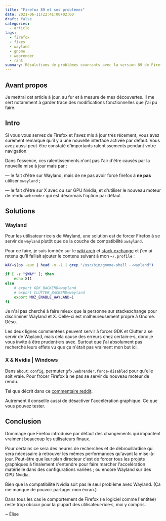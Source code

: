 ```yaml
---
title: "Firefox 89 et ses problèmes"
date: 2021-06-11T22:41:00+02:00
draft: false
categories:
  - article
tags:
  - firefox
  - fixes
  - wayland
  - gnome
  - webrender
  - rant
summary: Résulutions de problèmes courrants avec la version 89 de Firefox, pour les utilisatrices et utilisateurs de Wayland ou de GPU Nvidia.
---
```


## Avant propos

Je mettrai cet article à jour, au fur et à mesure de mes découvertes. Il me sert notamment à garder trace des modifications fonctionnelles que j'ai pu faire.

## Intro

Si vous vous servez de Firefox et l'avez mis à jour très récement, vous avez surement remarqué qu'il y a une nouvelle interface activée par défaut. Vous avez aussi peut-être constaté d'importants ralentissements pendant votre navigation.

Dans l'essence, ces ralentissements n'ont pas l'air d'être causés par la nouvelle mise à jour mais par :

— le fait d'être sur Wayland, mais de ne pas avoir forcé firefox à **ne pas** utiliser `xwayland` ;

— le fait d'être sur X avec ou sur GPU Nvidia, et d'utiliser le nouveau moteur de rendu `webrender` qui est désormais l'option par défaut.

## Solutions

### Wayland

Pour les utilisateur·rice·s de Wayland, une solution est de forcer Firefox à se servir de `wayland` plutôt que de la couche de compatibilité `xwayland`.

Pour ce faire, je suis tombée sur le [wiki arch](https://wiki.archlinux.org/title/Firefox#Wayland) et [stack exchange](https://unix.stackexchange.com/a/237586) et j'en ai retenu qu'il faillait ajouter le contenu suivant à mon `~/.profile` :

```sh
WAY=$(ps -aux | head -n -1 | grep "/usr/bin/gnome-shell --wayland")

if [ -z "$WAY" ]; then
    echo X11
else
    # export GDK_BACKEND=wayland
    # export CLUTTER_BACKEND=wayland
    export MOZ_ENABLE_WAYLAND=1
fi
```

Je n'ai pas cherché à faire mieux que la personne sur stackexchange pour discriminer Wayland et X. Celle-ci est malheureusement propre à Gnome. Déso.

Les deux lignes commentées peuvent servir à forcer GDK et Clutter à se servir de Wayland, mais cela cause des erreurs chez certain·e·s, donc je vous invite à être prudent·e·s avec. Surtout que j'ai absolument pas recherché leurs effets vu que ça n'était pas vraiment mon but ici.

### X & Nvidia | Windows

Dans `about:config`, permuter `gfx.webrender.force-disabled` pour qu'elle soit vraie. Pour frocer Firefox à ne pas se servir du nouveau moteur de rendu.

Tel que décrit dans ce [commentaire reddit](https://www.reddit.com/r/firefox/comments/ns0n5s/version_89_very_slow_lot_of_lag/h0jvpiv?utm_source=share&utm_medium=web2x&context=3).

Autrement il conseille aussi de désactiver l'accélération graphique. Ce que vous pouvez tester.

## Conclusion

Dommage que Firefox introduise par défaut des changements qui impactent vraiment beaucoup les utilisateurs finaux.

Pour certains ce sera des heures de recherches et de débrouillardise qui sera nécessaire à retrouver les mêmes performances qu'avant la mise-à-jour. Peut-être que leur plan directeur c'est de forcer tous les projets graphiques à finalement s'entendre pour faire marcher l'accelération matérielle dans des configurations variées ; ou encore Wayland sur des GPU Nvidia.

Bien que la compatibilité Nvidia soit pas le seul problème avec Wayland. (Ça me manque de pouvoir partager mon écran.)

Dans tous les cas le comportement de Firefox (le logiciel comme l'entitée) reste trop obscur pour la plupart des utilisateur·rice·s, moi y compris.

~ Élise
